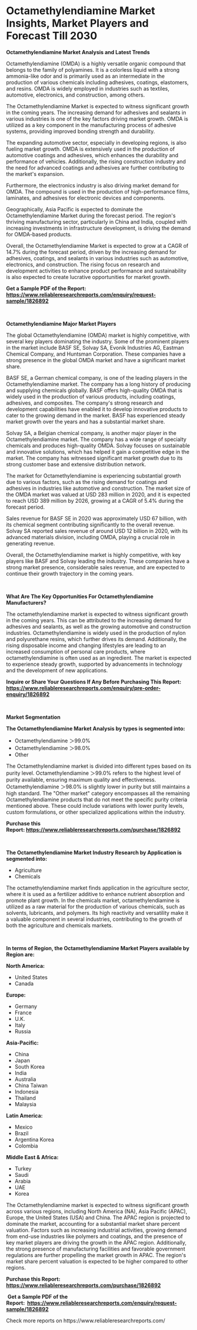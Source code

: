 <p><h1>Octamethylendiamine Market Insights, Market Players and Forecast Till 2030</h1></p><p><strong>Octamethylendiamine Market Analysis and Latest Trends</strong></p>
<p><p>Octamethylendiamine (OMDA) is a highly versatile organic compound that belongs to the family of polyamines. It is a colorless liquid with a strong ammonia-like odor and is primarily used as an intermediate in the production of various chemicals including adhesives, coatings, elastomers, and resins. OMDA is widely employed in industries such as textiles, automotive, electronics, and construction, among others.</p><p>The Octamethylendiamine Market is expected to witness significant growth in the coming years. The increasing demand for adhesives and sealants in various industries is one of the key factors driving market growth. OMDA is utilized as a key component in the manufacturing process of adhesive systems, providing improved bonding strength and durability.</p><p>The expanding automotive sector, especially in developing regions, is also fueling market growth. OMDA is extensively used in the production of automotive coatings and adhesives, which enhances the durability and performance of vehicles. Additionally, the rising construction industry and the need for advanced coatings and adhesives are further contributing to the market's expansion.</p><p>Furthermore, the electronics industry is also driving market demand for OMDA. The compound is used in the production of high-performance films, laminates, and adhesives for electronic devices and components.</p><p>Geographically, Asia Pacific is expected to dominate the Octamethylendiamine Market during the forecast period. The region's thriving manufacturing sector, particularly in China and India, coupled with increasing investments in infrastructure development, is driving the demand for OMDA-based products.</p><p>Overall, the Octamethylendiamine Market is expected to grow at a CAGR of 14.7% during the forecast period, driven by the increasing demand for adhesives, coatings, and sealants in various industries such as automotive, electronics, and construction. The rising focus on research and development activities to enhance product performance and sustainability is also expected to create lucrative opportunities for market growth.</p></p>
<p><strong>Get a Sample PDF of the Report:&nbsp; <a href="https://www.reliableresearchreports.com/enquiry/request-sample/1826892">https://www.reliableresearchreports.com/enquiry/request-sample/1826892</a></strong></p>
<p>&nbsp;</p>
<p><strong>Octamethylendiamine Major Market Players</strong></p>
<p><p>The global Octamethylendiamine (OMDA) market is highly competitive, with several key players dominating the industry. Some of the prominent players in the market include BASF SE, Solvay SA, Evonik Industries AG, Eastman Chemical Company, and Huntsman Corporation. These companies have a strong presence in the global OMDA market and have a significant market share.</p><p>BASF SE, a German chemical company, is one of the leading players in the Octamethylendiamine market. The company has a long history of producing and supplying chemicals globally. BASF offers high-quality OMDA that is widely used in the production of various products, including coatings, adhesives, and composites. The company's strong research and development capabilities have enabled it to develop innovative products to cater to the growing demand in the market. BASF has experienced steady market growth over the years and has a substantial market share.</p><p>Solvay SA, a Belgian chemical company, is another major player in the Octamethylendiamine market. The company has a wide range of specialty chemicals and produces high-quality OMDA. Solvay focuses on sustainable and innovative solutions, which has helped it gain a competitive edge in the market. The company has witnessed significant market growth due to its strong customer base and extensive distribution network.</p><p>The market for Octamethylendiamine is experiencing substantial growth due to various factors, such as the rising demand for coatings and adhesives in industries like automotive and construction. The market size of the OMDA market was valued at USD 283 million in 2020, and it is expected to reach USD 389 million by 2026, growing at a CAGR of 5.4% during the forecast period.</p><p>Sales revenue for BASF SE in 2020 was approximately USD 67 billion, with its chemical segment contributing significantly to the overall revenue. Solvay SA reported sales revenue of around USD 12 billion in 2020, with its advanced materials division, including OMDA, playing a crucial role in generating revenue.</p><p>Overall, the Octamethylendiamine market is highly competitive, with key players like BASF and Solvay leading the industry. These companies have a strong market presence, considerable sales revenue, and are expected to continue their growth trajectory in the coming years.</p></p>
<p>&nbsp;</p>
<p><strong>What Are The Key Opportunities For Octamethylendiamine Manufacturers?</strong></p>
<p><p>The octamethylendiamine market is expected to witness significant growth in the coming years. This can be attributed to the increasing demand for adhesives and sealants, as well as the growing automotive and construction industries. Octamethylendiamine is widely used in the production of nylon and polyurethane resins, which further drives its demand. Additionally, the rising disposable income and changing lifestyles are leading to an increased consumption of personal care products, where octamethylendiamine is often used as an ingredient. The market is expected to experience steady growth, supported by advancements in technology and the development of new applications.</p></p>
<p><strong>Inquire or Share Your Questions If Any Before Purchasing This Report: <a href="https://www.reliableresearchreports.com/enquiry/pre-order-enquiry/1826892">https://www.reliableresearchreports.com/enquiry/pre-order-enquiry/1826892</a></strong></p>
<p>&nbsp;</p>
<p><strong>Market Segmentation</strong></p>
<p><strong>The Octamethylendiamine Market Analysis by types is segmented into:</strong></p>
<p><ul><li>Octamethylendiamine ＞99.0%</li><li>Octamethylendiamine ＞98.0%</li><li>Other</li></ul></p>
<p><p>The Octamethylendiamine market is divided into different types based on its purity level. Octamethylendiamine ＞99.0% refers to the highest level of purity available, ensuring maximum quality and effectiveness. Octamethylendiamine ＞98.0% is slightly lower in purity but still maintains a high standard. The "Other market" category encompasses all the remaining Octamethylendiamine products that do not meet the specific purity criteria mentioned above. These could include variations with lower purity levels, custom formulations, or other specialized applications within the industry.</p></p>
<p><strong>Purchase this Report:&nbsp;<a href="https://www.reliableresearchreports.com/purchase/1826892">https://www.reliableresearchreports.com/purchase/1826892</a></strong></p>
<p>&nbsp;</p>
<p><strong>The Octamethylendiamine Market Industry Research by Application is segmented into:</strong></p>
<p><ul><li>Agriculture</li><li>Chemicals</li></ul></p>
<p><p>The octamethylendiamine market finds application in the agriculture sector, where it is used as a fertilizer additive to enhance nutrient absorption and promote plant growth. In the chemicals market, octamethylendiamine is utilized as a raw material for the production of various chemicals, such as solvents, lubricants, and polymers. Its high reactivity and versatility make it a valuable component in several industries, contributing to the growth of both the agriculture and chemicals markets.</p></p>
<p>&nbsp;</p>
<p><strong>In terms of Region, the Octamethylendiamine Market Players available by Region are:</strong></p>
<p>
    <p> <strong> North America: </strong>
        <ul>
            <li>United States</li>
            <li>Canada</li>
        </ul>
        </p> 
    <p> <strong> Europe: </strong>
        <ul>
            <li>Germany</li>
            <li>France</li>
            <li>U.K.</li>
            <li>Italy</li>
            <li>Russia</li>
        </ul>
        </p> 
    <p> <strong> Asia-Pacific: </strong>
        <ul>
            <li>China</li>
            <li>Japan</li>
            <li>South Korea</li>
            <li>India</li>
            <li>Australia</li>
            <li>China Taiwan</li>
            <li>Indonesia</li>
            <li>Thailand</li>
            <li>Malaysia</li>
        </ul>
        </p> 
    <p> <strong> Latin America: </strong>
        <ul>
            <li>Mexico</li>
            <li>Brazil</li>
            <li>Argentina Korea</li>
            <li>Colombia</li>
        </ul>
        </p> 
    <p> <strong> Middle East & Africa: </strong>
        <ul>
            <li>Turkey</li>
            <li>Saudi</li>
            <li>Arabia</li>
            <li>UAE</li>
            <li>Korea</li>
        </ul>
    </p>
    </p>
<p><p>The Octamethylendiamine market is expected to witness significant growth across various regions, including North America (NA), Asia Pacific (APAC), Europe, the United States (USA) and China. The APAC region is projected to dominate the market, accounting for a substantial market share percent valuation. Factors such as increasing industrial activities, growing demand from end-use industries like polymers and coatings, and the presence of key market players are driving the growth in the APAC region. Additionally, the strong presence of manufacturing facilities and favorable government regulations are further propelling the market growth in APAC. The region's market share percent valuation is expected to be higher compared to other regions.</p></p>
<p><strong>Purchase this Report: <a href="https://www.reliableresearchreports.com/purchase/1826892">https://www.reliableresearchreports.com/purchase/1826892</a></strong></p>
<p>&nbsp;<strong>Get a Sample PDF of the Report:&nbsp;&nbsp;<a href="https://www.reliableresearchreports.com/enquiry/request-sample/1826892">https://www.reliableresearchreports.com/enquiry/request-sample/1826892</a></strong></p>
<p><strong></strong></p>
<p>Check more reports on https://www.reliableresearchreports.com/</p>